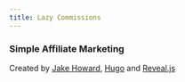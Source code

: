 ```yaml
---
title: Lazy Commissions
---
```


### Simple Affiliate Marketing

Created by [Jake Howard](https://github.com/RealOrangeOne/hugo-theme-revealjs), [Hugo](https://gohugo.io) and [Reveal.js](https://revealjs.com/#/)

